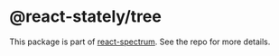 # @react-stately/tree

This package is part of [react-spectrum](https://gitlab.com/watheia/spectrum). See the repo for more details.
